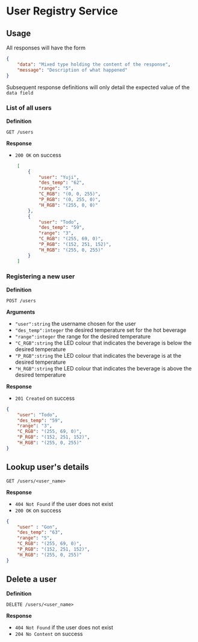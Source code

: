# User Registry Service

## Usage

All responses will have the form

```json
{
    "data": "Mixed type holding the content of the response",
    "message": "Description of what happened"
}
```

Subsequent response definitions will only detail the expected value of the `data field`

### List of all users

**Definition**

`GET /users`

**Response**
- `200 OK` on success

```json
    [
        {
            "user": "Yuji",
            "des_temp": "62",
            "range": "5",
            "C_RGB": "(0, 0, 255)",
            "P_RGB": "(0, 255, 0)",
            "H_RGB": "(255, 0, 0)"
        },
        {
            "user": "Todo",
            "des_temp": "59",
            "range": "3",
            "C_RGB": "(255, 69, 0)",
            "P_RGB": "(152, 251, 152)",
            "H_RGB": "(255, 0, 255)"
        }
    ]
```

### Registering a new user

**Definition**

`POST /users`

**Arguments**

- `"user":string` the username chosen for the user
- `"des_temp":integer` the desired temperature set for the hot beverage
- `"range":integer` the range for the desired temperature
- `"C_RGB":string` the LED colour that indicates the beverage is below the desired temperature
- `"P_RGB":string` the LED colour that indicates the beverage is at the desired temperature
- `"H_RGB":string` the LED colour that indicates the beverage is above the desired temperature

**Response**

- `201 Created` on success

```json
{
    "user": "Todo",
    "des_temp": "59",
    "range": "3",
    "C_RGB": "(255, 69, 0)",
    "P_RGB": "(152, 251, 152)",
    "H_RGB": "(255, 0, 255)"
}
```

## Lookup user's details

`GET /users/<user_name>`

**Response**

- `404 Not Found` if the user does not exist
- `200 OK` on success

```json
{
    "user" : "Gon",
    "des_temp": "63",
    "range": "5",
    "C_RGB": "(255, 69, 0)",
    "P_RGB": "(152, 251, 152)",
    "H_RGB": "(255, 0, 255)"
}
```

## Delete a user

**Definition**

`DELETE /users/<user_name>`

**Response**

- `404 Not Found` if the user does not exist
- `204 No Content` on success

